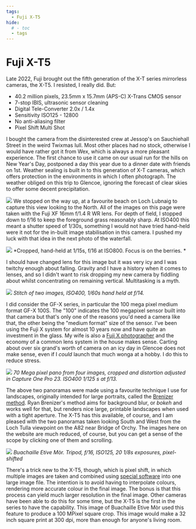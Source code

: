 ```yaml
---
tags: 
  - Fuji X-T5
hide:
  # - toc
  - tags
---
```


# Fuji X-T5

Late 2022, Fuji brought out the fifth generation of the X-T series mirrorless cameras, the X-T5. I resisted, I really did. But:

* 40.2 million pixels, 23.5mm x 15.7mm (APS-C) X-Trans CMOS sensor
* 7-stop IBIS, ultrasonic sensor cleaning
* Digital Tele-Converter	2.0x / 1.4x
* Sensitivity	ISO125 - 12800
* No anti-aliasing filter
* Pixel Shift Multi Shot

I bought the camera from the disinterested crew at Jessop's on Sauchiehall Street in the weird Twixmas lull. Most other places had no stock, otherwise I would have rather got it from Wex, which is always a more pleasant experience. The first chance to use it came on our usual run for the hills on New Year's Day, postponed a day this year due to a dinner date with friends on 1st. Weather sealing is built in to this generation of X-T cameras, which offers protection in the environments in which I often photograph. The weather obliged on this trip to Glencoe, ignoring the forecast of clear skies to offer some decent precipitation.

![](/img/_DSF0044.jpg)
We stopped on the way up, at a favourite beach on Loch Lubnaig to capture this view looking to the North. All of the images on this page were taken with the Fuji XF 16mm f/1.4 R WR lens. For depth of field, I stopped down to f/16 to keep the foreground grass reasonably sharp. At ISO400 this meant a shutter speed of 1/30s, something I would not have tried hand-held were it not for the in-built image stabilisation in this camera. I pushed my luck with that idea in the next photo of the waterfall.

![](/img/_DSF0045.jpg)
*Cropped, hand-held at 1/15s, f/16 at ISO800. Focus is on the berries. *

I should have changed lens for this image but it was very icy and I was twitchy enough about falling. Gravity and I have a history when it comes to lenses, and so I didn't want to risk dropping my new camera by fiddling about whilst concentrating on remaining vertical. Multitasking is a myth.

![](/img/_DSF0049_Panorama.jpg)
*Stitch of two images, ISO400, 1/60s hand held at f/14.*

I did consider the GF-X series, in particular the 100 mega pixel medium format GF-X 100S. The "100" indicates the 100 megapixel sensor built into that camera but that's only one of the reasons you'd need a camera like that, the other being the "medium format" size of the sensor. I've been using the Fuji X system for almost 10 years now and have quite an investment in the glass. My wife is also a [Fuji X photographer](https://wildaye.co.uk/) and the economy of a common lens system in the house makes sense. Carting about over six grand's worth of camera on an icy day in Glencoe does not make sense, even if I *could* launch that much wonga at a hobby. I do this to reduce stress.

![](/img/_DSF0059_Panorama.jpg)
*70 Mega pixel pano from four images, cropped and distortion adjusted in Capture One Pro 23. ISO400 1/125 s at f/13.*

The above two panoramas were made using a favourite technique I use for landscapes, originally intended for large portraits, called the [Brenizer method](https://en.wikipedia.org/wiki/Brenizer_Method). Ryan Brenizer's method aims for background blur, or *bokeh* and works well for that, but renders nice large, printable landscapes when used with a tight aperture. The X-T5 has this available, of course, and I am pleased with the two panoramas taken looking South and West from the Loch Tulla viewpoint on the A82 near Bridge of Orchy. The images here on the website are much reduced, of course, but you can get a sense of the scope by clicking one of them and scrolling.

![](/img/_DSF0084.jpg)
*Buachaille Etive Mòr. Tripod, f/16, ISO125, 20 1/8s exposures, pixel-shifted*

There's a trick new to the X-T5, though, which is pixel shift, in which multiple images are taken and combined using [special software](https://fujifilm-x.com/en-gb/support/download/software/pixel-shift-combiner/) into one large image file. The intention is to avoid having to interpolate colours, rendering more accurate colour in the final image. The bonus is that this process can yield much larger resolution in the final image. Other cameras have been able to do this for some time, but the X-T5 is the first in the series to have the capability. This image of Buachaille Etive Mòr used this feature to produce a 100 MPixel square crop. This image would make a 32 inch square print at 300 dpi, more than enough for anyone's living room.
